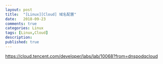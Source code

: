 ```yaml
---
layout: post
title:  "[Linux][Cloud] 域名配置"
date:   2018-09-23
comments: true
categories: Linux
tags: [Linux,Cloud]
description:
published: true
---
```


https://cloud.tencent.com/developer/labs/lab/10068?from=dnspodqcloud
